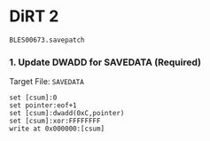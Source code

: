 # DiRT 2 

`BLES00673.savepatch`

### 1. Update DWADD for SAVEDATA (Required)

Target File: `SAVEDATA`

```
set [csum]:0
set pointer:eof+1
set [csum]:dwadd(0xC,pointer)
set [csum]:xor:FFFFFFFF
write at 0x000000:[csum]
```

